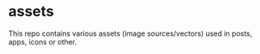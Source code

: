 # assets

This repo contains various assets (image sources/vectors) used in posts, apps, icons or other.
